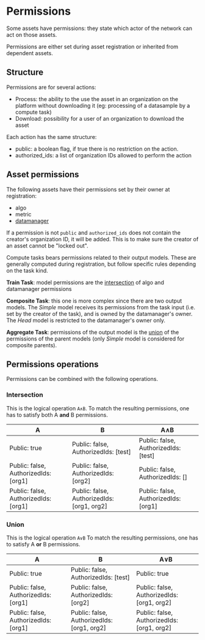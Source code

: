 # Permissions

Some assets have permissions: they state which actor of the network can act on those assets.

Permissions are either set during asset registration or inherited from dependent assets.

## Structure

Permissions are for several actions:

- Process: the ability to the use the asset in an organization on the platform without downloading it (eg: processing of a datasample by a compute task)
- Download: possibility for a user of an organization to download the asset

Each action has the same structure:

- public: a boolean flag, if true there is no restriction on the action.
- authorized_ids: a list of organization IDs allowed to perform the action

## Asset permissions

The following assets have their permissions set by their owner at registration:

- algo
- metric
- [datamanager](./assets/datamanager.md)

If a permission is not `public` and `authorized_ids` does not contain the creator's organization ID, it will be added.
This is to make sure the creator of an asset cannot be "locked out".

Compute tasks bears permissions related to their output models.
These are generally computed during registration, but follow specific rules depending on the task kind.

**Train Task**: model permissions are the [intersection](#intersection) of algo and datamanager permissions

**Composite Task**: this one is more complex since there are two output models.
The *Simple* model receives its permissions from the task input (i.e. set by the creator of the task), and is owned by the datamanager's owner.
The *Head* model is restricted to the datamanager's owner only.

**Aggregate Task**: permissions of the output model is the [union](#union) of the permissions of the parent models (only *Simple* model is considered for composite parents).


## Permissions operations

Permissions can be combined with the following operations.

### Intersection

This is the logical operation `A∧B`.
To match the resulting permissions, one has to satisfy both A **and** B permissions.

| A                                    | B                                          | A∧B                                  |
|--------------------------------------|--------------------------------------------|--------------------------------------|
| Public: true                         | Public: false, AuthorizedIds: [test]       | Public: false, AuthorizedIds: [test] |
| Public: false, AuthorizedIds: [org1] | Public: false, AuthorizedIds: [org2]       | Public: false, AuthorizedIds: []     |
| Public: false, AuthorizedIds: [org1] | Public: false, AuthorizedIds: [org1, org2] | Public: false, AuthorizedIds: [org1] |

### Union

This is the logical operation `A∨B`
To match the resulting permissions, one has to satisfy A **or** B permissions.

| A                                    | B                                          | A∨B                                        |
|--------------------------------------|--------------------------------------------|--------------------------------------------|
| Public: true                         | Public: false, AuthorizedIds: [test]       | Public: true                               |
| Public: false, AuthorizedIds: [org1] | Public: false, AuthorizedIds: [org2]       | Public: false, AuthorizedIds: [org1, org2] |
| Public: false, AuthorizedIds: [org1] | Public: false, AuthorizedIds: [org1, org2] | Public: false, AuthorizedIds: [org1, org2] |
